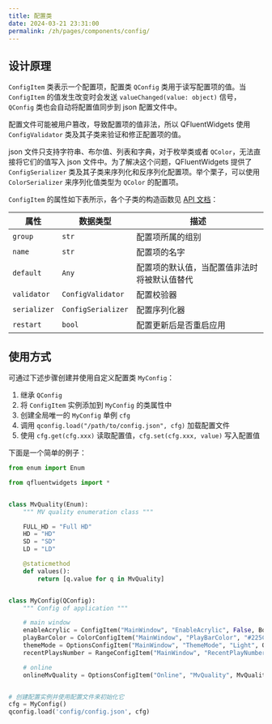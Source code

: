 ```yaml
---
title: 配置类
date: 2024-03-21 23:31:00
permalink: /zh/pages/components/config/
---
```



## 设计原理
`ConfigItem` 类表示一个配置项，配置类 `QConfig` 类用于读写配置项的值。当 `ConfigItem` 的值发生改变时会发送 `valueChanged(value: object)` 信号，`QConfig` 类也会自动将配置值同步到 json 配置文件中。

配置文件可能被用户篡改，导致配置项的值非法，所以 QFluentWidgets 使用 `ConfigValidator` 类及其子类来验证和修正配置项的值。

json 文件只支持字符串、布尔值、列表和字典，对于枚举类或者 `QColor`，无法直接将它们的值写入 json 文件中。为了解决这个问题，QFluentWidgets 提供了 `ConfigSerializer` 类及其子类来序列化和反序列化配置项。举个栗子，可以使用 `ColorSerializer` 来序列化值类型为 `QColor` 的配置项。

`ConfigItem` 的属性如下表所示，各个子类的构造函数见 [API 文档](https://pyqt-fluent-widgets.readthedocs.io/zh-cn/latest/autoapi/qfluentwidgets/common/config/index.html#qfluentwidgets.common.config.ConfigItem)：

| 属性         | 数据类型           | 描述                                         |
| ------------ | ------------------ | -------------------------------------------- |
| `group`      | `str`              | 配置项所属的组别                             |
| `name`       | `str`              | 配置项的名字                                 |
| `default`    | `Any`              | 配置项的默认值，当配置值非法时将被默认值替代 |
| `validator`  | `ConfigValidator`  | 配置校验器                                   |
| `serializer` | `ConfigSerializer` | 配置序列化器                                 |
| `restart`    | `bool`             | 配置更新后是否重启应用                       |


## 使用方式
可通过下述步骤创建并使用自定义配置类 `MyConfig`：

1. 继承 `QConfig`
2. 将 `ConfigItem` 实例添加到 `MyConfig` 的类属性中
3. 创建全局唯一的 `MyConfig` 单例 `cfg`
4. 调用 `qconfig.load("/path/to/config.json", cfg)` 加载配置文件
5. 使用 `cfg.get(cfg.xxx)` 读取配置值，`cfg.set(cfg.xxx, value)` 写入配置值

下面是一个简单的例子：

```python
from enum import Enum

from qfluentwidgets import *


class MvQuality(Enum):
    """ MV quality enumeration class """

    FULL_HD = "Full HD"
    HD = "HD"
    SD = "SD"
    LD = "LD"

    @staticmethod
    def values():
        return [q.value for q in MvQuality]


class MyConfig(QConfig):
    """ Config of application """

    # main window
    enableAcrylic = ConfigItem("MainWindow", "EnableAcrylic", False, BoolValidator())
    playBarColor = ColorConfigItem("MainWindow", "PlayBarColor", "#225C7F")
    themeMode = OptionsConfigItem("MainWindow", "ThemeMode", "Light", OptionsValidator(["Light", "Dark", "Auto"]), restart=True)
    recentPlaysNumber = RangeConfigItem("MainWindow", "RecentPlayNumbers", 300, RangeValidator(10, 300))

    # online
    onlineMvQuality = OptionsConfigItem("Online", "MvQuality", MvQuality.FULL_HD, OptionsValidator(MvQuality), EnumSerializer(MvQuality))


# 创建配置实例并使用配置文件来初始化它
cfg = MyConfig()
qconfig.load('config/config.json', cfg)
```